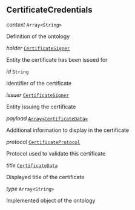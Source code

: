 

## CertificateCredentials  
  
<article>

*context* `Array<String>` 

Definition of the ontology

</article>
<article>

*holder* [`CertificateSigner`](#certificatesigner) 

Entity the certificate has been issued for

</article>
<article>

*id* `String` 

Identifier of the certificate

</article>
<article>

*issuer* [`CertificateSigner`](#certificatesigner) 

Entity issuing the certificate

</article>
<article>

*payload* [`Array<CertificateData>`](#certificatedata) 

Additional information to display in the certificate

</article>
<article>

*protocol* [`CertificateProtocol`](#certificateprotocol) 

Protocol used to validate this certificate

</article>
<article>

*title* [`CertificateData`](#certificatedata) 

Displayed title of the certificate

</article>
<article>

*type* `Array<String>` 

Implemented object of the ontology

</article>

